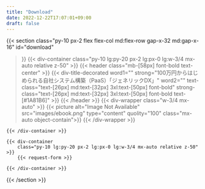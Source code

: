 ```yaml
---
title: "Download"
date: 2022-12-22T17:07:01+09:00
draft: false
---
```



{{< section
    class="py-10 px-2 flex flex-col md:flex-row gap-x-32 md:gap-x-16"
    id="download"
>}}
    {{< div-container
        class="py-10 lg:py-20 px-2 lg:px-0 lg:w-3/4 mx-auto relative z-50"
    >}}
        {{< header
            class="mb-[58px] font-bold text-center"
        >}}
            {{< div-title-decorated
                word1=""
                strong="100万円からはじめられる自社システム構築（PaaS）「ジェネリックDX」"
                word2=""
                text-class="text-[26px] md:text-[32px] 3xl:text-[50px] font-bold"
                strong-class="text-[26px] md:text-[32px] 3xl:text-[50px] font-bold text-[#1A81B6]"
            >}}
        {{< /header >}}
        {{< div-wrapper
            class="w-3/4 mx-auto"
        >}}
            {{< picture alt="Image Not Available" src="images/ebook.png" type="content" quolity="100" class="mx-auto object-contain">}}
        {{< /div-wrapper >}}

    {{< /div-container >}}

    {{< div-container
        class="py-10 lg:py-20 px-2 lg:px-0 lg:w-3/4 mx-auto relative z-50"
    >}}
        {{< request-form >}}

    {{< /div-container >}}
{{< /section >}}